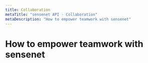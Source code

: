 ```yaml
---
title: Collaboration
metaTitle: "sensenet API - Collaboration"
metaDescription: "How to empower teamwork with sensenet"
---
```


# How to empower teamwork with sensenet
